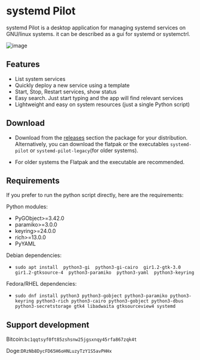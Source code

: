 # systemd Pilot

systemd Pilot is a desktop application for managing systemd services on GNU/linux systems. it can be described as a gui for systemd or systemctrl. 

![image](https://github.com/user-attachments/assets/85ee68be-aa3e-4291-8435-ef9ee7b8b72f)


## Features
- List system services
- Quickly deploy a new service using a template
- Start, Stop, Restart services, show status
- Easy search. Just start typing and the app will find relevant services
- Lightweight and easy on system resources (just a single Python script)
  
## Download
- Download from the [releases](https://github.com/mfat/systemd-pilot/releases) section the package for your distribution. Alternatively, you can download the flatpak or the executables  `systemd-pilot` or `systemd-pilot-legacy`(for older systems).

- For older systems the Flatpak and the executable are recommended. 

## Requirements
If you prefer to run the python script directly, here are the requirements:

Python modules:
- PyGObject>=3.42.0
- paramiko>=3.0.0
- keyring>=24.0.0
- rich>=13.0.0
- PyYAML

Debian dependencies:
- `sudo apt install 
    python3-gi 
    python3-gi-cairo 
    gir1.2-gtk-3.0 
    gir1.2-gtksource-4 
    python3-paramiko 
    python3-yaml 
    python3-keyring`
  
Fedora/RHEL dependencies:
- `sudo dnf install python3
      python3-gobject
      python3-paramiko
      python3-keyring
      python3-rich
      python3-cairo
      python3-gobject
      python3-dbus
      python3-secretstorage
      gtk4
      libadwaita
      gtksourceview4
      systemd`
  


## Support development
Bitcoin:`bc1qqtsyf0ft85zshsnw25jgsxnqy45rfa867zqk4t`

Doge:`DRzNb8DycFD65H6oHNLuzyTzY1S5avPHHx`

  
